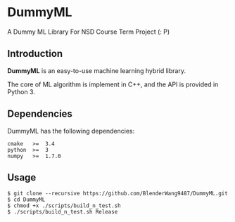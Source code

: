 # DummyML
A Dummy ML Library For NSD Course Term Project (: P)

## Introduction
**DummyML** is an easy-to-use machine learning hybrid library.

The core of ML algorithm is implement in C++, and the API is provided in Python 3.

## Dependencies

DummyML has the following dependencies:

    cmake   >=  3.4
    python  >=  3
    numpy   >=  1.7.0
## Usage

    $ git clone --recursive https://github.com/BlenderWang9487/DummyML.git
    $ cd DummyML
    $ chmod +x ./scripts/build_n_test.sh
    $ ./scripts/build_n_test.sh Release